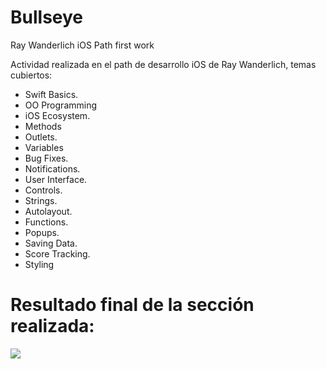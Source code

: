 # Bullseye
Ray Wanderlich iOS Path first work

Actividad realizada en el path de desarrollo iOS de Ray Wanderlich, temas cubiertos:

- Swift Basics.
- OO Programming
- iOS Ecosystem.
- Methods
- Outlets.
- Variables
- Bug Fixes.
- Notifications.
- User Interface.
- Controls.
- Strings.
- Autolayout.
- Functions.
- Popups.
- Saving Data.
- Score Tracking.
- Styling

# Resultado final de la sección realizada: 

![](BullsEye.gif)
